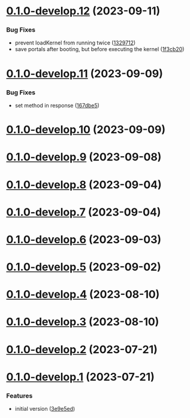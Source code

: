 # [0.1.0-develop.12](https://git.lumeweb.com/LumeWeb/hosted-kernel/compare/v0.1.0-develop.11...v0.1.0-develop.12) (2023-09-11)


### Bug Fixes

* prevent loadKernel from running twice ([1329712](https://git.lumeweb.com/LumeWeb/hosted-kernel/commit/132971257354b73cbc6f1185dfaebaa4c9f925d3))
* save portals after booting, but before executing the kernel ([1f3cb20](https://git.lumeweb.com/LumeWeb/hosted-kernel/commit/1f3cb20bd424ae07bff97e9c5d79186ad533a349))

# [0.1.0-develop.11](https://git.lumeweb.com/LumeWeb/hosted-kernel/compare/v0.1.0-develop.10...v0.1.0-develop.11) (2023-09-09)


### Bug Fixes

* set method in response ([167dbe5](https://git.lumeweb.com/LumeWeb/hosted-kernel/commit/167dbe5c342277c1003c5c9538c52d4e70770170))

# [0.1.0-develop.10](https://git.lumeweb.com/LumeWeb/hosted-kernel/compare/v0.1.0-develop.9...v0.1.0-develop.10) (2023-09-09)

# [0.1.0-develop.9](https://git.lumeweb.com/LumeWeb/hosted-kernel/compare/v0.1.0-develop.8...v0.1.0-develop.9) (2023-09-08)

# [0.1.0-develop.8](https://git.lumeweb.com/LumeWeb/hosted-kernel/compare/v0.1.0-develop.7...v0.1.0-develop.8) (2023-09-04)

# [0.1.0-develop.7](https://git.lumeweb.com/LumeWeb/hosted-kernel/compare/v0.1.0-develop.6...v0.1.0-develop.7) (2023-09-04)

# [0.1.0-develop.6](https://git.lumeweb.com/LumeWeb/hosted-kernel/compare/v0.1.0-develop.5...v0.1.0-develop.6) (2023-09-03)

# [0.1.0-develop.5](https://git.lumeweb.com/LumeWeb/hosted-kernel/compare/v0.1.0-develop.4...v0.1.0-develop.5) (2023-09-02)

# [0.1.0-develop.4](https://git.lumeweb.com/LumeWeb/hosted-kernel/compare/v0.1.0-develop.3...v0.1.0-develop.4) (2023-08-10)

# [0.1.0-develop.3](https://git.lumeweb.com/LumeWeb/hosted-kernel/compare/v0.1.0-develop.2...v0.1.0-develop.3) (2023-08-10)

# [0.1.0-develop.2](https://git.lumeweb.com/LumeWeb/hosted-kernel/compare/v0.1.0-develop.1...v0.1.0-develop.2) (2023-07-21)

# [0.1.0-develop.1](https://git.lumeweb.com/LumeWeb/hosted-kernel/compare/v0.0.1...v0.1.0-develop.1) (2023-07-21)


### Features

* initial version ([3e9e5ed](https://git.lumeweb.com/LumeWeb/hosted-kernel/commit/3e9e5eda97cfc05f88575d1240f56fbf8543984c))
